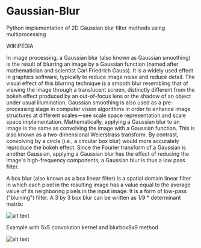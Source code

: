 # Gaussian-Blur

Python implementation of 2D Gaussian blur filter methods using multiprocessing

WIKIPEDIA 

In image processing, a Gaussian blur (also known as Gaussian smoothing) is the result of blurring an image by a Gaussian function (named after mathematician and scientist Carl Friedrich Gauss). It is a widely used effect in graphics software, typically to reduce image noise and reduce detail. The visual effect of this blurring technique is a smooth blur resembling that of viewing the image through a translucent screen, distinctly different from the bokeh effect produced by an out-of-focus lens or the shadow of an object under usual illumination. Gaussian smoothing is also used as a pre-processing stage in computer vision algorithms in order to enhance image structures at different scales—see scale space representation and scale space implementation.
Mathematically, applying a Gaussian blur to an image is the same as convolving the image with a Gaussian function. This is also known as a two-dimensional Weierstrass transform. By contrast, convolving by a circle (i.e., a circular box blur) would more accurately reproduce the bokeh effect. Since the Fourier transform of a Gaussian is another Gaussian, applying a Gaussian blur has the effect of reducing the image's high-frequency components; a Gaussian blur is thus a low pass filter.

A box blur (also known as a box linear filter) is a spatial domain linear filter in which each pixel in the resulting image has a value equal to the average value of its neighboring pixels in the input image. It is a form of low-pass ("blurring") filter. A 3 by 3 box blur can be written as 1/9 * determinant matrix:

![alt text](https://github.com/yoyoberenguer/Gaussian-Blur/blob/master/boxblur.png)



Example with 5x5 convolution kernel and blurbox9x9 method 

![alt text](https://github.com/yoyoberenguer/Gaussian-Blur/blob/master/Assets/Graphics/Gaussian.png)

       
